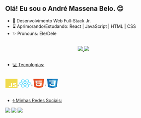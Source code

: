 ## Olá! Eu sou o André Massena Belo. 😊 

- 🔭 Desenvolvimento Web Full-Stack Jr.
- ⌛ Aprimorando/Estudando: React | JavaScript | HTML | CSS 
- ✨ Pronouns: Ele/Dele

<br>

<div align="center" >
  <a href="https://github.com/andmassbell">
  <img height="180em" src="https://github-readme-stats.vercel.app/api?username=andmassbell&show_icons=true&theme=dark&include_all_commits=true&count_private=true"/>
  <img height="180em" src="https://github-readme-stats.vercel.app/api/top-langs/?username=andmassbell&layout=compact&langs_count=7&theme=dark"/>
</div>

<br>

- 💻 Tecnologias:
<div style="display: inline_block"><br>
  <img align="center" alt="Andre-Js" height="30" width="40" src="https://raw.githubusercontent.com/devicons/devicon/master/icons/javascript/javascript-plain.svg">
  <img align="center" alt="Andre-React" height="30" width="40" src="https://raw.githubusercontent.com/devicons/devicon/master/icons/react/react-original.svg">
  <img align="center" alt="Andre-HTML" height="30" width="40" src="https://raw.githubusercontent.com/devicons/devicon/master/icons/html5/html5-original.svg">
  <img align="center" alt="Andre-CSS" height="30" width="40" src="https://raw.githubusercontent.com/devicons/devicon/master/icons/css3/css3-original.svg">
</div>
<br>

- 🌀 Minhas Redes Sociais:
<div> 
  <a href="https://www.instagram.com/andrmass_/" target="_blank"><img src="https://img.shields.io/badge/-Instagram-%23E4405F?style=for-the-badge&logo=instagram&logoColor=white" target="_blank"></a>
  <a href = "mailto:andremassenabelo@gmail.com"><img src="https://img.shields.io/badge/-Gmail-%23333?style=for-the-badge&logo=gmail&logoColor=white" target="_blank"></a>
  <a href="https://www.linkedin.com/in/andr%C3%A9-massena-belo-30006a240/" target="_blank"><img src="https://img.shields.io/badge/-LinkedIn-%230077B5?style=for-the-badge&logo=linkedin&logoColor=white" target="_blank"></a> 

 
</div>

